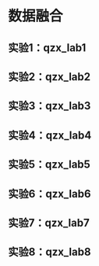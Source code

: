 # 数据融合
## 实验1：qzx_lab1
## 实验2：qzx_lab2
## 实验3：qzx_lab3
## 实验4：qzx_lab4
## 实验5：qzx_lab5
## 实验6：qzx_lab6
## 实验7：qzx_lab7
## 实验8：qzx_lab8
